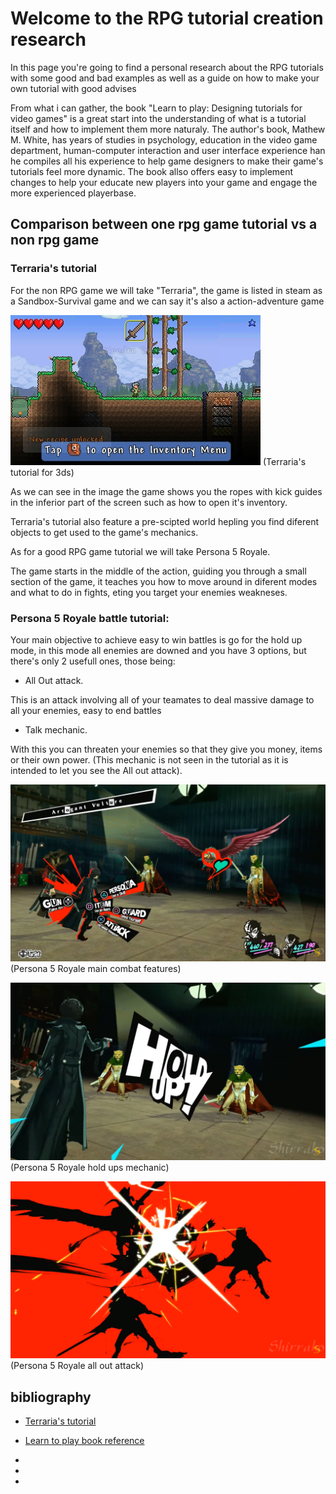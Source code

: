 # Welcome to the RPG tutorial creation research

In this page you're going to find a personal research about the RPG tutorials with some good and bad examples as well as a guide on how to make your own tutorial with good advises

From what i can gather, the book "Learn to play: Designing tutorials for video games" is a great start into the understanding of what is a tutorial itself and how to implement them more naturaly. The author's book, Mathew M. White, has years of studies in psychology, education in the video game department, human-computer interaction and user interface experience han he compiles all his experience to help game designers to make their game's tutorials feel more dynamic. The book allso offers easy to implement changes to help your educate new players into your game and engage the more experienced playerbase.

## Comparison between one rpg game tutorial vs a non rpg game

### Terraria's tutorial

For the non RPG game we will take "Terraria", the game is listed in steam as a Sandbox-Survival game and we can say it's also a action-adventure game

![](Tutorial_spawn.jpg)
(Terraria's tutorial for 3ds)

As we can see in the image the game shows you the ropes with kick guides in the inferior part of the screen such as how to open it's inventory.

Terraria's tutorial also feature a pre-scipted world hepling you find diferent objects to get used to the game's mechanics.

As for a good RPG game tutorial we will take Persona 5 Royale.

The game starts in the middle of the action, guiding you through a small section of the game, it teaches you how to move around in diferent modes and what to do in fights, eting you target your enemies weakneses.

### Persona 5 Royale battle tutorial:

Your main objective to achieve easy to win battles is go for the hold up mode, in this mode all enemies are downed and you have 3 options, but there's only 2 usefull ones, those being:

- All Out attack.

This is an attack involving all of your teamates to deal massive damage to all your enemies, easy to end battles

- Talk mechanic.

With this you can threaten your enemies so that they give you money, items or their own power. (This mechanic is not seen in the tutorial as it is intended to let you see the All out attack).


![](https://github.com/Zeta115/RPG-tutorial-creation/blob/main/docs/P5R%20combat.png)
(Persona 5 Royale main combat features)


![](https://github.com/Zeta115/RPG-tutorial-creation/blob/main/docs/P5R%20Hold%20Ups.png)
(Persona 5 Royale hold ups mechanic)



![](https://github.com/Zeta115/RPG-tutorial-creation/blob/main/docs/P5R%20All%20Out.png)
(Persona 5 Royale all out attack)


## bibliography

- [Terraria's tutorial](https://terraria.gamepedia.com/Tutorial)

- [Learn to play book reference](https://www.routledge.com/Learn-to-Play-Designing-Tutorials-for-Video-Games/White/p/book/9781482220193)

-

-

-
